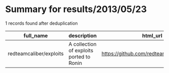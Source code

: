 
# Summary for results/2013/05/23
    
1 records found after deduplication

| full_name | description | html_url | matched_list | matched_count | pushed_at | size | stargazers_count | language | forks_count |
|-------------------------|------------------------------------------|--------------------------------------------|----------------|-----------------|---------------------------|--------|--------------------|------------|---------------|
| redteamcaliber/exploits | A collection of exploits ported to Ronin | https://github.com/redteamcaliber/exploits | ['exploit'] | 1 | 2013-05-23 02:15:13+00:00 | 292 | 0 | nan | 0 |
